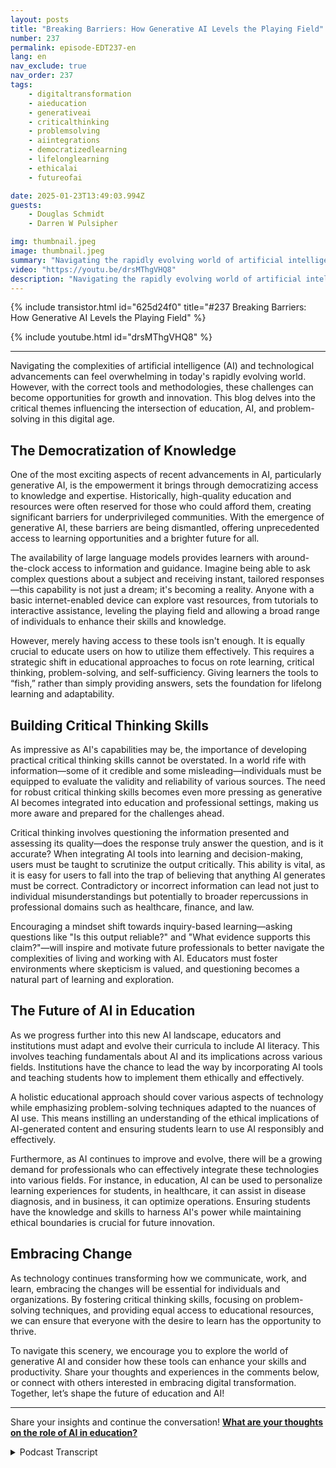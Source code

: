 ```yaml
---
layout: posts
title: "Breaking Barriers: How Generative AI Levels the Playing Field"
number: 237
permalink: episode-EDT237-en
lang: en
nav_exclude: true
nav_order: 237
tags:
    - digitaltransformation
    - aieducation
    - generativeai
    - criticalthinking
    - problemsolving
    - aiintegrations
    - democratizedlearning
    - lifelonglearning
    - ethicalai
    - futureofai

date: 2025-01-23T13:49:03.994Z
guests:
    - Douglas Schmidt
    - Darren W Pulsipher

img: thumbnail.jpeg
image: thumbnail.jpeg
summary: "Navigating the rapidly evolving world of artificial intelligence (AI) and technology can seem daunting, but with the right tools and strategies, these challenges transform into opportunities for growth. This episode explores how generative AI is democratizing knowledge, breaking down educational barriers, and fostering a new era of lifelong learning. Darren and returning guest Dr. Doug Schmidt delve into the importance of critical thinking in an AI-driven world, emphasizing its urgency and the evolving role of education in equipping individuals with AI literacy. They also discuss how embracing change is key to thriving in this digital age. Join us as we explore the intersection of AI, education, and innovation to shape the future of learning and problem-solving."
video: "https://youtu.be/drsMThgVHQ8"
description: "Navigating the rapidly evolving world of artificial intelligence (AI) and technology can seem daunting, but with the right tools and strategies, these challenges transform into opportunities for growth. This episode explores how generative AI is democratizing knowledge, breaking down educational barriers, and fostering a new era of lifelong learning. Darren and returning guest Dr. Doug Schmidt delve into the importance of critical thinking in an AI-driven world, emphasizing its urgency and the evolving role of education in equipping individuals with AI literacy. They also discuss how embracing change is key to thriving in this digital age. Join us as we explore the intersection of AI, education, and innovation to shape the future of learning and problem-solving."
---
```


<div>
{% include transistor.html id="625d24f0" title="#237 Breaking Barriers: How Generative AI Levels the Playing Field" %}

{% include youtube.html id="drsMThgVHQ8" %}
</div>

---

Navigating the complexities of artificial intelligence (AI) and technological advancements can feel overwhelming in today's rapidly evolving world. However, with the correct tools and methodologies, these challenges can become opportunities for growth and innovation. This blog delves into the critical themes influencing the intersection of education, AI, and problem-solving in this digital age.

## The Democratization of Knowledge

One of the most exciting aspects of recent advancements in AI, particularly generative AI, is the empowerment it brings through democratizing access to knowledge and expertise. Historically, high-quality education and resources were often reserved for those who could afford them, creating significant barriers for underprivileged communities. With the emergence of generative AI, these barriers are being dismantled, offering unprecedented access to learning opportunities and a brighter future for all.

The availability of large language models provides learners with around-the-clock access to information and guidance. Imagine being able to ask complex questions about a subject and receiving instant, tailored responses—this capability is not just a dream; it's becoming a reality. Anyone with a basic internet-enabled device can explore vast resources, from tutorials to interactive assistance, leveling the playing field and allowing a broad range of individuals to enhance their skills and knowledge. 

However, merely having access to these tools isn't enough. It is equally crucial to educate users on how to utilize them effectively. This requires a strategic shift in educational approaches to focus on rote learning, critical thinking, problem-solving, and self-sufficiency. Giving learners the tools to “fish,” rather than simply providing answers, sets the foundation for lifelong learning and adaptability.

## Building Critical Thinking Skills

As impressive as AI's capabilities may be, the importance of developing practical critical thinking skills cannot be overstated. In a world rife with information—some of it credible and some misleading—individuals must be equipped to evaluate the validity and reliability of various sources. The need for robust critical thinking skills becomes even more pressing as generative AI becomes integrated into education and professional settings, making us more aware and prepared for the challenges ahead.

Critical thinking involves questioning the information presented and assessing its quality—does the response truly answer the question, and is it accurate? When integrating AI tools into learning and decision-making, users must be taught to scrutinize the output critically. This ability is vital, as it is easy for users to fall into the trap of believing that anything AI generates must be correct. Contradictory or incorrect information can lead not just to individual misunderstandings but potentially to broader repercussions in professional domains such as healthcare, finance, and law.

Encouraging a mindset shift towards inquiry-based learning—asking questions like "Is this output reliable?" and "What evidence supports this claim?"—will inspire and motivate future professionals to better navigate the complexities of living and working with AI. Educators must foster environments where skepticism is valued, and questioning becomes a natural part of learning and exploration.

## The Future of AI in Education

As we progress further into this new AI landscape, educators and institutions must adapt and evolve their curricula to include AI literacy. This involves teaching fundamentals about AI and its implications across various fields. Institutions have the chance to lead the way by incorporating AI tools and teaching students how to implement them ethically and effectively. 

A holistic educational approach should cover various aspects of technology while emphasizing problem-solving techniques adapted to the nuances of AI use. This means instilling an understanding of the ethical implications of AI-generated content and ensuring students learn to use AI responsibly and effectively.

Furthermore, as AI continues to improve and evolve, there will be a growing demand for professionals who can effectively integrate these technologies into various fields. For instance, in education, AI can be used to personalize learning experiences for students, in healthcare, it can assist in disease diagnosis, and in business, it can optimize operations. Ensuring students have the knowledge and skills to harness AI's power while maintaining ethical boundaries is crucial for future innovation. 

## Embracing Change

As technology continues transforming how we communicate, work, and learn, embracing the changes will be essential for individuals and organizations. By fostering critical thinking skills, focusing on problem-solving techniques, and providing equal access to educational resources, we can ensure that everyone with the desire to learn has the opportunity to thrive.

To navigate this scenery, we encourage you to explore the world of generative AI and consider how these tools can enhance your skills and productivity. Share your thoughts and experiences in the comments below, or connect with others interested in embracing digital transformation. Together, let’s shape the future of education and AI!

---

Share your insights and continue the conversation! **[What are your thoughts on the role of AI in education?](#)** 



<details>
<summary> Podcast Transcript </summary>

<p></p>

</details>
